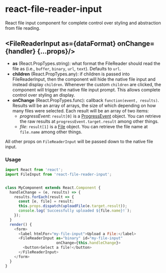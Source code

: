 react-file-reader-input
=======================

React file input component for complete control over styling and abstraction
from file reading.

## \<FileReaderInput as={dataFormat} onChange={handler} {...props}/\>

- **as** (React.PropTypes.string): what format the FileReader should read the
  file as (i.e., ```buffer```, ```binary```, ```url```, ```text```). Defaults
  to ```url```.
- **children** (React.PropTypes.any): if children is passed into
  FileReaderInput, then the component will hide the native file input and
  instead display ```children```. Whenever the custom ```children``` are
  clicked, the component will trigger the native file input prompt. This
  allows complete control over styling an display.
- **onChange** (React.PropTypes.func): callback ```function(event, results)```.
  Results will be an array of arrays, the size of which depending on how many
  files were selected. Each result will be an array of two items:
    - *progressEvent*: ```result[0]``` is a
      [ProgressEvent](https://developer.mozilla.org/docs/Web/API/ProgressEvent)
      object. You can retrieve the raw results at
      ```progressEvent.target.result``` among other things.
    - *file*: ```result[1]``` is a
      [File](https://developer.mozilla.org/docs/Web/API/File) object. You can
      retrieve the file name at ```file.name``` among other things.

All other props on ```FileReaderInput``` will be passed down to the native file
input.

### Usage

```js
import React from 'react';
import FileInput from 'react-file-reader-input';


class MyComponent extends React.Component {
  handleChange = (e, results) => {
    results.forEach(result => {
      const [e, file] = result;
      this.props.dispatch(uploadFile(e.target.result));
      console.log(`Successfully uploaded ${file.name}!`);
    });
  }
  render() {
    <form>
      <label htmlFor="my-file-input">Upload a File:</label>
      <FileReaderInput as="binary" id="my-file-input"
                       onChange={this.handleChange}>
        <button>Select a file!</button>
      </FileReaderInput>
    </form>
  }
}
```
